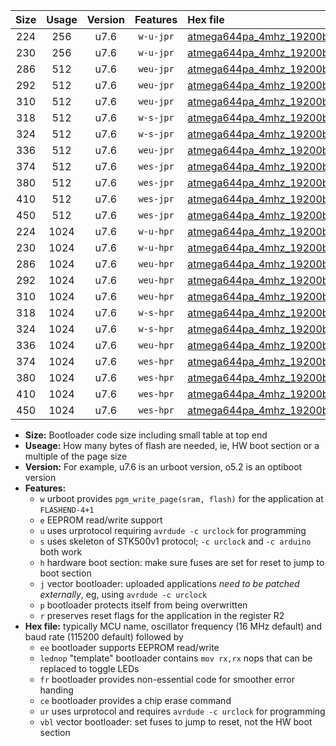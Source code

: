 |Size|Usage|Version|Features|Hex file|
|:-:|:-:|:-:|:-:|:--|
|224|256|u7.6|`w-u-jpr`|[atmega644pa_4mhz_19200bps_ur_vbl.hex](https://raw.githubusercontent.com/stefanrueger/urboot/main/atmega644pa_4mhz_19200bps_ur_vbl.hex)|
|230|256|u7.6|`w-u-jpr`|[atmega644pa_4mhz_19200bps_lednop_ur_vbl.hex](https://raw.githubusercontent.com/stefanrueger/urboot/main/atmega644pa_4mhz_19200bps_lednop_ur_vbl.hex)|
|286|512|u7.6|`weu-jpr`|[atmega644pa_4mhz_19200bps_ee_ur_vbl.hex](https://raw.githubusercontent.com/stefanrueger/urboot/main/atmega644pa_4mhz_19200bps_ee_ur_vbl.hex)|
|292|512|u7.6|`weu-jpr`|[atmega644pa_4mhz_19200bps_ee_lednop_ur_vbl.hex](https://raw.githubusercontent.com/stefanrueger/urboot/main/atmega644pa_4mhz_19200bps_ee_lednop_ur_vbl.hex)|
|310|512|u7.6|`weu-jpr`|[atmega644pa_4mhz_19200bps_ee_lednop_fr_ur_vbl.hex](https://raw.githubusercontent.com/stefanrueger/urboot/main/atmega644pa_4mhz_19200bps_ee_lednop_fr_ur_vbl.hex)|
|318|512|u7.6|`w-s-jpr`|[atmega644pa_4mhz_19200bps_vbl.hex](https://raw.githubusercontent.com/stefanrueger/urboot/main/atmega644pa_4mhz_19200bps_vbl.hex)|
|324|512|u7.6|`w-s-jpr`|[atmega644pa_4mhz_19200bps_lednop_vbl.hex](https://raw.githubusercontent.com/stefanrueger/urboot/main/atmega644pa_4mhz_19200bps_lednop_vbl.hex)|
|336|512|u7.6|`weu-jpr`|[atmega644pa_4mhz_19200bps_ee_lednop_fr_ce_ur_vbl.hex](https://raw.githubusercontent.com/stefanrueger/urboot/main/atmega644pa_4mhz_19200bps_ee_lednop_fr_ce_ur_vbl.hex)|
|374|512|u7.6|`wes-jpr`|[atmega644pa_4mhz_19200bps_ee_vbl.hex](https://raw.githubusercontent.com/stefanrueger/urboot/main/atmega644pa_4mhz_19200bps_ee_vbl.hex)|
|380|512|u7.6|`wes-jpr`|[atmega644pa_4mhz_19200bps_ee_lednop_vbl.hex](https://raw.githubusercontent.com/stefanrueger/urboot/main/atmega644pa_4mhz_19200bps_ee_lednop_vbl.hex)|
|410|512|u7.6|`wes-jpr`|[atmega644pa_4mhz_19200bps_ee_lednop_fr_vbl.hex](https://raw.githubusercontent.com/stefanrueger/urboot/main/atmega644pa_4mhz_19200bps_ee_lednop_fr_vbl.hex)|
|450|512|u7.6|`wes-jpr`|[atmega644pa_4mhz_19200bps_ee_lednop_fr_ce_vbl.hex](https://raw.githubusercontent.com/stefanrueger/urboot/main/atmega644pa_4mhz_19200bps_ee_lednop_fr_ce_vbl.hex)|
|224|1024|u7.6|`w-u-hpr`|[atmega644pa_4mhz_19200bps_ur.hex](https://raw.githubusercontent.com/stefanrueger/urboot/main/atmega644pa_4mhz_19200bps_ur.hex)|
|230|1024|u7.6|`w-u-hpr`|[atmega644pa_4mhz_19200bps_lednop_ur.hex](https://raw.githubusercontent.com/stefanrueger/urboot/main/atmega644pa_4mhz_19200bps_lednop_ur.hex)|
|286|1024|u7.6|`weu-hpr`|[atmega644pa_4mhz_19200bps_ee_ur.hex](https://raw.githubusercontent.com/stefanrueger/urboot/main/atmega644pa_4mhz_19200bps_ee_ur.hex)|
|292|1024|u7.6|`weu-hpr`|[atmega644pa_4mhz_19200bps_ee_lednop_ur.hex](https://raw.githubusercontent.com/stefanrueger/urboot/main/atmega644pa_4mhz_19200bps_ee_lednop_ur.hex)|
|310|1024|u7.6|`weu-hpr`|[atmega644pa_4mhz_19200bps_ee_lednop_fr_ur.hex](https://raw.githubusercontent.com/stefanrueger/urboot/main/atmega644pa_4mhz_19200bps_ee_lednop_fr_ur.hex)|
|318|1024|u7.6|`w-s-hpr`|[atmega644pa_4mhz_19200bps.hex](https://raw.githubusercontent.com/stefanrueger/urboot/main/atmega644pa_4mhz_19200bps.hex)|
|324|1024|u7.6|`w-s-hpr`|[atmega644pa_4mhz_19200bps_lednop.hex](https://raw.githubusercontent.com/stefanrueger/urboot/main/atmega644pa_4mhz_19200bps_lednop.hex)|
|336|1024|u7.6|`weu-hpr`|[atmega644pa_4mhz_19200bps_ee_lednop_fr_ce_ur.hex](https://raw.githubusercontent.com/stefanrueger/urboot/main/atmega644pa_4mhz_19200bps_ee_lednop_fr_ce_ur.hex)|
|374|1024|u7.6|`wes-hpr`|[atmega644pa_4mhz_19200bps_ee.hex](https://raw.githubusercontent.com/stefanrueger/urboot/main/atmega644pa_4mhz_19200bps_ee.hex)|
|380|1024|u7.6|`wes-hpr`|[atmega644pa_4mhz_19200bps_ee_lednop.hex](https://raw.githubusercontent.com/stefanrueger/urboot/main/atmega644pa_4mhz_19200bps_ee_lednop.hex)|
|410|1024|u7.6|`wes-hpr`|[atmega644pa_4mhz_19200bps_ee_lednop_fr.hex](https://raw.githubusercontent.com/stefanrueger/urboot/main/atmega644pa_4mhz_19200bps_ee_lednop_fr.hex)|
|450|1024|u7.6|`wes-hpr`|[atmega644pa_4mhz_19200bps_ee_lednop_fr_ce.hex](https://raw.githubusercontent.com/stefanrueger/urboot/main/atmega644pa_4mhz_19200bps_ee_lednop_fr_ce.hex)|

- **Size:** Bootloader code size including small table at top end
- **Useage:** How many bytes of flash are needed, ie, HW boot section or a multiple of the page size
- **Version:** For example, u7.6 is an urboot version, o5.2 is an optiboot version
- **Features:**
  + `w` urboot provides `pgm_write_page(sram, flash)` for the application at `FLASHEND-4+1`
  + `e` EEPROM read/write support
  + `u` uses urprotocol requiring `avrdude -c urclock` for programming
  + `s` uses skeleton of STK500v1 protocol; `-c urclock` and `-c arduino` both work
  + `h` hardware boot section: make sure fuses are set for reset to jump to boot section
  + `j` vector bootloader: uploaded applications *need to be patched externally*, eg, using `avrdude -c urclock`
  + `p` bootloader protects itself from being overwritten
  + `r` preserves reset flags for the application in the register R2
- **Hex file:** typically MCU name, oscillator frequency (16 MHz default) and baud rate (115200 default) followed by
  + `ee` bootloader supports EEPROM read/write
  + `lednop` "template" bootloader contains `mov rx,rx` nops that can be replaced to toggle LEDs
  + `fr` bootloader provides non-essential code for smoother error handing
  + `ce` bootloader provides a chip erase command
  + `ur` uses urprotocol and requires `avrdude -c urclock` for programming
  + `vbl` vector bootloader: set fuses to jump to reset, not the HW boot section
